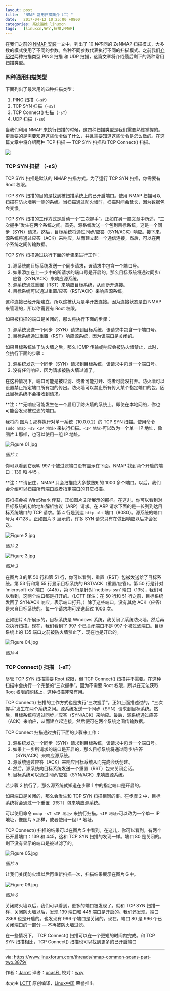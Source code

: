 ```yaml
---
layout: post
title:	"NMAP 常用扫描简介（二）"
date:	2017-04-12 10:25:00 +0800 
categories:	系统运维 linuxcn 
tags:	[linuxcn,安全,扫描,NMAP]
---
```



在我们之前的 [NMAP 安装](https://www.linuxforum.com/threads/nmap-installation.3431/)一文中，列出了 10 种不同的 ZeNMAP 扫描模式，大多数的模式使用了不同的参数。各种不同参数代表执行不同的扫描模式。之前我们[介绍过](/article-8346-1.html)两种扫描类型 PING 扫描 和 UDP 扫描，这篇文章将介绍最后剩下的两种常用扫描类型。


### 四种通用扫描类型


下面列出了最常用的四种扫描类型：


1. PING 扫描（`-sP`）
2. TCP SYN 扫描（`-sS`）
3. TCP Connect() 扫描（`-sT`）
4. UDP 扫描（`-sU`）


当我们利用 NMAP 来执行扫描的时候，这四种扫描类型是我们需要熟练掌握的。更重要的是需要知道这些命令做了什么，并且需要知道这些命令是怎么做的。在这篇文章中将介绍两种 TCP 扫描 — TCP SYN 扫描和 TCP Connect() 扫描。


![](/Asserts/Images/album/201704/12/102525i17nn5ddkq11nysz.jpg)


### TCP SYN 扫描 （-sS）


TCP SYN 扫描是默认的 NMAP 扫描方式。为了运行 TCP SYN 扫描，你需要有 Root 权限。


TCP SYN 扫描的目的是找到被扫描系统上的已开启端口。使用 NMAP 扫描可以扫描在防火墙另一侧的系统。当扫描通过防火墙时，扫描时间会延长，因为数据包会变慢。


TCP SYN 扫描的工作方式是启动一个“三次握手”。正如在另一篇文章中所述，“三次握手”发生在两个系统之间。首先，源系统发送一个包到目标系统，这是一个同步（SYN）请求。然后，目标系统将通过同步/应答（SYN/ACK）响应。接下来，源系统将通过应答（ACK）来响应，从而建立起一个通信连接，然后，可以在两个系统之间传输数据。


TCP SYN 扫描通过执行下面的步骤来进行工作：


1. 源系统向目标系统发送一个同步请求，该请求中包含一个端口号。
2. 如果添加在上一步中的所请求的端口号是开启的，那么目标系统将通过同步/应答（SYN/ACK）来响应源系统。
3. 源系统通过重置（RST）来响应目标系统，从而断开连接。
4. 目标系统可以通过重置/应答（RST/ACK）来响应源系统。


这种连接已经开始建立，所以这被认为是半开放连接。因为连接状态是由 NMAP 来管理的，所以你需要有 Root 权限。


如果被扫描的端口是关闭的，那么将执行下面的步骤：


1. 源系统发送一个同步（SYN）请求到目标系统，该请求中包含一个端口号。
2. 目标系统通过重置（RST）响应源系统，因为该端口是关闭的。


如果目标系统处于防火墙之后，那么 ICMP 传输或响应会被防火墙禁止，此时，会执行下面的步骤：


1. 源系统发送一个同步（SYN）请求到目标系统，该请求中包含一个端口号。
2. 没有任何响应，因为请求被防火墙过滤了。


在这种情况下，端口可能是被过滤、或者可能打开、或者可能没打开。防火墙可以设置禁止指定端口所有包的传出。防火墙可以禁止所有传入某个指定端口的包，因此目标系统不会接收到请求。


**注：**无响应可能发生在一个启用了防火墙的系统上。即使在本地网络，你也可能会发现被过滤的端口。


我将向 图片１那样执行对单一系统（10.0.0.2）的 TCP SYN 扫描。使用命令 `sudo nmap -sS <IP 地址>` 来执行扫描。`<IP 地址>`可以改为一个单一 IP 地址，像图片１那样，也可以使用一组 IP 地址。


![Figure 01.jpg](/Asserts/Images/album/201704/12/102535gew30pai7fl9xzff.jpg)


*图片１*


你可以看到它表明 997 个被过滤端口没有显示在下面。NMAP 找到两个开启的端口：139 和 445 。


**注：**请记住，NMAP 只会扫描绝大多数熟知的 1000 多个端口。以后，我们会介绍可以扫描所有端口或者指定端口的其它扫描。


该扫描会被 WireShark 俘获，正如图片２所展示的那样。在这儿，你可以看到对目标系统的初始地址解析协议（ARP）请求。在 ARP 请求下面的是一长列到达目标系统端口的 TCP 请求。第 4 行是到达 `http-alt` 端口（8080）。源系统的端口号为 47128 。正如图片３ 展示的，许多 SYN 请求只有在做出响应以后才会发送。


![Figure 2.jpg](/Asserts/Images/album/201704/12/102538enfkt1762a289f98.jpg)


*图片２*


![Figure 3.jpg](/Asserts/Images/album/201704/12/102541v38443chtmhccgp0.jpg)


*图片３*


在图片３的第 50 行和第 51 行，你可以看到，重置（RST）包被发送给了目标系统。第 53 行和第 55 行显示目标系统的 RST/ACK（重置/应答）。第 50 行是针对 ‘microsoft-ds’ 端口（445），第 51 行是针对 ‘netbios-ssn’ 端口（135），我们可以看到，这两个端口都是打开的。（LCTT 译注：在 50 行和 51 行之前，目标系统发回了 SYN/ACK 响应，表示端口打开。）除了这些端口，没有其他 ACK（应答）是来自目标系统的。每一个请求均可发送超过 1000 次。


正如图片４所展示的，目标系统是 Windows 系统，我关闭了系统防火墙，然后再次执行扫描。现在，我们看到了 997 个已关闭端口不是 997 个被过滤端口。目标系统上的 135 端口之前被防火墙禁止了，现在也是开启的。


![Figure 04.jpg](/Asserts/Images/album/201704/12/102543naj1zdmudw5oo1wd.jpg)


*图片４*


### TCP Connect() 扫描 （-sT）


尽管 TCP SYN 扫描需要 Root 权限，但 TCP Connect() 扫描并不需要。在这种扫描中会执行一个完整的“三次握手”。因为不需要 Root 权限，所以在无法获取 Root 权限的网络上，这种扫描非常有用。


TCP Connect() 扫描的工作方式也是执行“三次握手”。正如上面描述过的，“三次握手”发生在两个系统之间。源系统发送一个同步（SYN）请求到目标系统。然后，目标系统将通过同步／应答（SYN/ACK）来响应。最后，源系统通过应答（ACK）来响应，从而建立起连接，然后便可在两个系统之间传输数据。


TCP Connect 扫描通过执行下面的步骤来工作：


1. 源系统发送一个同步（SYN）请求到目标系统，该请求中包含一个端口号。
2. 如果上一步所请求的端口是开启的，那么目标系统将通过同步/应答（SYN/ACK）来响应源系统。
3. 源系统通过应答（ACK）来响应目标系统从而完成会话创建。
4. 然后，源系统向目标系统发送一个重置（RST）包来关闭会话。
5. 目标系统可以通过同步/应答（SYN/ACK）来响应源系统。


若步骤 2 执行了，那么源系统就知道在步骤 1 中的指定端口是开启的。


如果端口是关闭的，那么会发生和 TCP SYN 扫描相同的事。在步骤 2 中，目标系统将会通过一个重置（RST）包来响应源系统。


可以使用命令 `nmap -sT <IP 地址>` 来执行扫描。`<IP 地址>`可以改为一个单一 IP 地址，像图片５那样，或者使用一组 IP 地址。


TCP Connect() 扫描的结果可以在图片５中看到。在这儿，你可以看到，有两个已开启端口：139 和 445，这和 TCP SYN 扫描的发现一样。端口 80 是关闭的。剩下没有显示的端口是被过滤了的。


![Figure 05.jpg](/Asserts/Images/album/201704/12/102545vq5fjldgl9798t25.jpg)


*图片５*


让我们关闭防火墙以后再重新扫描一次，扫描结果展示在图片６中。


![Figure 06.jpg](/Asserts/Images/album/201704/12/102547v0acvivs003cuzin.jpg)


*图片６*


关闭防火墙以后，我们可以看到，更多的端口被发现了。就和 TCP SYN 扫描一样，关闭防火墙以后，发现 139 端口和 445 端口是开启的。我们还发现，端口 2869 也是开启的。也发现有 996 个端口是关闭的。现在，端口 80 是 996 个已关闭端口的一部分 — 不再被防火墙过滤。


在一些情况下， TCP Connect() 扫描可以在一个更短的时间内完成。和 TCP SYN 扫描相比，TCP Connect() 扫描也可以找到更多的已开启端口




---


via: <https://www.linuxforum.com/threads/nmap-common-scans-part-two.3879/>


作者：[Jarret](https://www.linuxforum.com/members/jarret.268/) 译者：[ucasFL](https://github.com/ucasFL) 校对：[wxy](https://github.com/wxy)


本文由 [LCTT](https://github.com/LCTT/TranslateProject) 原创编译，[Linux中国](https://linux.cn/) 荣誉推出

